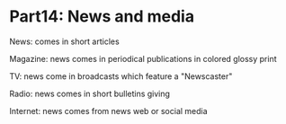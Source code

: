 # Part14: News and media

News: comes in short articles 

Magazine: news comes in periodical publications in colored glossy print

TV: news come in broadcasts which feature a "Newscaster"

Radio: news comes in short bulletins giving

Internet: news comes from news web or social media

